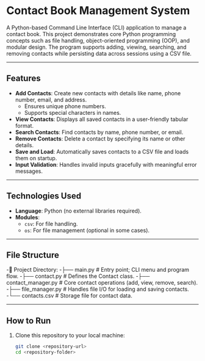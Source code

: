 # Contact Book Management System

A Python-based Command Line Interface (CLI) application to manage a contact book. This project demonstrates core Python programming concepts such as file handling, object-oriented programming (OOP), and modular design. The program supports adding, viewing, searching, and removing contacts while persisting data across sessions using a CSV file.

---

## Features

- **Add Contacts**: Create new contacts with details like name, phone number, email, and address.
  - Ensures unique phone numbers.
  - Supports special characters in names.
- **View Contacts**: Displays all saved contacts in a user-friendly tabular format.
- **Search Contacts**: Find contacts by name, phone number, or email.
- **Remove Contacts**: Delete a contact by specifying its name or other details.
- **Save and Load**: Automatically saves contacts to a CSV file and loads them on startup.
- **Input Validation**: Handles invalid inputs gracefully with meaningful error messages.

---

## Technologies Used

- **Language**: Python (no external libraries required).
- **Modules**:
  - `csv`: For file handling.
  - `os`: For file management (optional in some cases).

---

## File Structure
-📂 Project Directory:
-├── main.py             # Entry point; CLI menu and program flow.
-├── contact.py          # Defines the Contact class.
-├── contact_manager.py  # Core contact operations (add, view, remove, search).
-├── file_manager.py     # Handles file I/O for loading and saving contacts.
-└── contacts.csv        # Storage file for contact data.

---

## How to Run

1. Clone this repository to your local machine:
   ```bash
   git clone <repository-url>
   cd <repository-folder>
